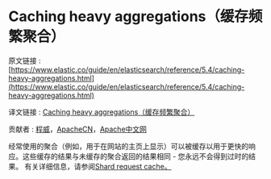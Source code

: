 # Caching heavy aggregations（缓存频繁聚合）

原文链接 : [https://www.elastic.co/guide/en/elasticsearch/reference/5.4/caching-heavy-aggregations.html](https://www.elastic.co/guide/en/elasticsearch/reference/5.4/caching-heavy-aggregations.html)

译文链接 : [Caching heavy aggregations（缓存频繁聚合）](/pages/viewpage.action?pageId=10030351)

贡献者 : [程威](/display/~chengwei)，[ApacheCN](/display/~apachecn)，[Apache中文网](/display/~apachechina)

经常使用的聚合（例如，用于在网站的主页上显示）可以被缓存以用于更快的响应。这些缓存的结果与未缓存的聚合返回的结果相同 - 您永远不会得到过时的结果。 有关详细信息，请参阅[Shard r](https://www.elastic.co/guide/en/elasticsearch/reference/5.4/shard-request-cache.html)[equest cache](https://www.elastic.co/guide/en/elasticsearch/reference/5.4/shard-request-cache.html)[。](https://www.elastic.co/guide/en/elasticsearch/reference/5.4/shard-request-cache.html)